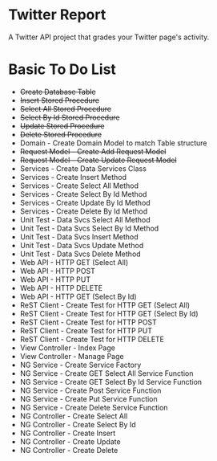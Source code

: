 # Twitter Report
A Twitter API project that grades your Twitter page's activity.

# Basic To Do List
- ~~Create Database Table~~
- ~~Insert Stored Procedure~~
- ~~Select All Stored Procedure~~
- ~~Select By Id Stored Procedure~~
- ~~Update Stored Procedure~~
- ~~Delete Stored Procedure~~
- Domain - Create Domain Model to match Table structure
- ~~Request Model - Create Add Request Model~~
- ~~Request Model - Create Update Request Model~~
- Services - Create Data Services Class
- Services - Create Insert Method
- Services - Create Select All Method
- Services - Create Select By Id Method
- Services - Create Update By Id Method
- Services - Create Delete By Id Method
- Unit Test - Data Svcs Select All Method
- Unit Test - Data Svcs Select By Id Method
- Unit Test - Data Svcs Insert Method
- Unit Test - Data Svcs Update Method
- Unit Test - Data Svcs Delete Method
- Web API - HTTP GET (Select All)
- Web API - HTTP POST
- Web API - HTTP PUT
- Web API - HTTP DELETE
- Web API - HTTP GET (Select By Id)
- ReST Client - Create Test for HTTP GET (Select All)
- ReST Client - Create Test for HTTP GET (Select By Id)
- ReST Client - Create Test for HTTP POST
- ReST Client - Create Test for HTTP PUT
- ReST Client - Create Test for HTTP DELETE
- View Controller - Index Page
- View Controller - Manage Page
- NG Service - Create Service Factory
- NG Service - Create GET Select All Service Function
- NG Service - Create GET Select By Id Service Function
- NG Service - Create Post Service Function
- NG Service - Create Put Service Function
- NG Service - Create Delete Service Function
- NG Controller - Create Select All
- NG Controller - Create Select By Id
- NG Controller - Create Insert
- NG Controller - Create Update
- NG Controller - Create Delete
